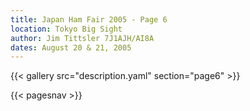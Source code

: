 ```yaml
---
title: Japan Ham Fair 2005 - Page 6
location: Tokyo Big Sight
author: Jim Tittsler 7J1AJH/AI8A
dates: August 20 & 21, 2005
---
```


{{< gallery src="description.yaml" section="page6" >}}

{{< pagesnav >}}
